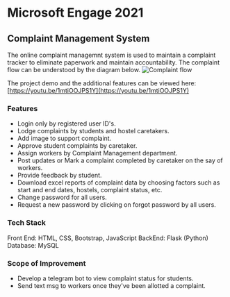 # Microsoft Engage 2021
## Complaint Management System
The online complaint managemnt system is used to maintain a complaint tracker to eliminate paperwork and maintain accountability. The complaint flow can be understood by the diagram below.
![Complaint flow](https://drive.google.com/uc?export=view&id=1RTjUOYFOgkEI3i6v82OpzR7m4FxrOMLO)

The project demo and the additional features can be viewed here: [https://youtu.be/1mtiOOJPS1Y](https://youtu.be/1mtiOOJPS1Y)

### Features
- Login only by registered user ID's.
- Lodge complaints by students and hostel caretakers.
- Add image to support complaint.
- Approve student complaints by caretaker.
- Assign workers by Complaint Management department.
- Post updates or Mark a complaint completed by caretaker on the say of workers.
- Provide feedback by student.
- Download excel reports of complaint data by choosing factors such as start and end dates, hostels, complaint status, etc.
- Change password for all users.
- Request a new password by clicking on forgot password by all users.

### Tech Stack
Front End: HTML, CSS, Bootstrap, JavaScript
BackEnd: Flask (Python)
Database: MySQL

### Scope of Improvement
- Develop a telegram bot to view complaint status for students.
- Send text msg to workers once they've been allotted a complaint.
